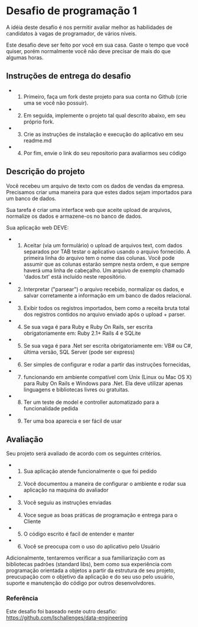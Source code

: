 # Desafio de programação 1
A idéia deste desafio é nos permitir avaliar melhor as habilidades de candidatos à vagas de programador, de vários níveis.

Este desafio deve ser feito por você em sua casa. Gaste o tempo que você quiser, porém normalmente você não deve precisar de mais do que algumas horas.

## Instruções de entrega do desafio
- 1. Primeiro, faça um fork deste projeto para sua conta no Github (crie uma se você não possuir).
- 2. Em seguida, implemente o projeto tal qual descrito abaixo, em seu próprio fork.
- 3. Crie as instruções de instalação e execução do aplicativo em seu readme.md
- 4. Por fim, envie o link do seu repositorio para avaliarmos seu código


## Descrição do projeto
Você recebeu um arquivo de texto com os dados de vendas da empresa. Precisamos criar uma maneira para que estes dados sejam importados para um banco de dados.

Sua tarefa é criar uma interface web que aceite upload de arquivos, normalize os dados e armazene-os no banco de dados.

Sua aplicação web DEVE:

- 1. Aceitar (via um formulário) o upload de arquivos text, com dados separados por TAB testar o aplicativo usando o arquivo fornecido. A primeira linha do arquivo tem o nome das colunas. Você pode assumir que as colunas estarão sempre nesta ordem, e que sempre haverá uma linha de cabeçalho. Um arquivo de exemplo chamado 'dados.txt' está incluído neste repositório.
- 2. Interpretar ("parsear") o arquivo recebido, normalizar os dados, e salvar corretamente a informação em um banco de dados relacional.
- 3. Exibir todos os registros importados, bem como a receita bruta total dos registros contidos no arquivo enviado após o upload + parser.
- 4. Se sua vaga é para Ruby e Ruby On Rails, ser escrita obrigatoriamente em: Ruby 2.1+ Rails 4 e SQLite
- 5. Se sua vaga é para .Net ser escrita obrigatoriamente em: VB# ou C#, última versão, SQL Server (pode ser express)
- 6. Ser simples de configurar e rodar a partir das instruções fornecidas,
- 7. funcionando em ambiente compatível com Unix (Linux ou Mac OS X) para Ruby On Rails e Windows para .Net. Ela deve utilizar apenas linguagens e bibliotecas livres ou gratuitas.
- 8. Ter um teste de model e controller automatizado para a funcionalidade pedida
- 9. Ter uma boa aparecia e ser fácil de usar

## Avaliação
Seu projeto será avaliado de acordo com os seguintes critérios.

- 1. Sua aplicação atende funcionalmente o que foi pedido
- 2. Você documentou a maneira de configurar o ambiente e rodar sua aplicação na maquina do avaliador
- 3. Você seguiu as instruções enviadas
- 4. Voce segue as boas práticas de programação e entrega para o Cliente
- 5. O código escrito é facil de entender e manter
- 6. Você se preocupa com o uso do aplicativo pelo Usuário

Adicionalmente, tentaremos verificar a sua familiarização com as bibliotecas padrões (standard libs), 
bem como sua experiência com programação orientada a objetos a partir da estrutura de seu projeto, 
preucupação com o objetivo da aplicação e do seu uso pelo usuário, suporte e manutenção do código por outros desenvolvdores.

### Referência

Este desafio foi baseado neste outro desafio: https://github.com/lschallenges/data-engineering

